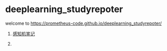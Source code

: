 # deeplearning_studyrepoter
welcome to https://prometheus-code.github.io/deeplearning_studyrepoter/
1. [感知机笔记](https://prometheus-code.github.io/deeplearning_studyrepoter/%E6%84%9F%E7%9F%A5%E6%9C%BA%E7%AC%94%E8%AE%B0.html)

2. []()
